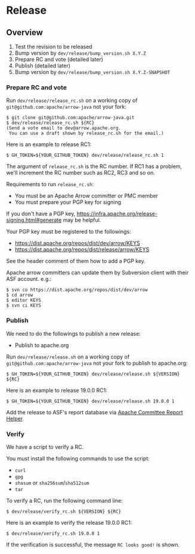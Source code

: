 <!---
  Licensed to the Apache Software Foundation (ASF) under one
  or more contributor license agreements.  See the NOTICE file
  distributed with this work for additional information
  regarding copyright ownership.  The ASF licenses this file
  to you under the Apache License, Version 2.0 (the
  "License"); you may not use this file except in compliance
  with the License.  You may obtain a copy of the License at

    http://www.apache.org/licenses/LICENSE-2.0

  Unless required by applicable law or agreed to in writing,
  software distributed under the License is distributed on an
  "AS IS" BASIS, WITHOUT WARRANTIES OR CONDITIONS OF ANY
  KIND, either express or implied.  See the License for the
  specific language governing permissions and limitations
  under the License.
-->

# Release

## Overview

  1. Test the revision to be released
  2. Bump version by `dev/release/bump_version.sh X.Y.Z`
  3. Prepare RC and vote (detailed later)
  4. Publish (detailed later)
  5. Bump version by `dev/release/bump_version.sh X.Y.Z-SNAPSHOT`

### Prepare RC and vote

Run `dev/release/release_rc.sh` on a working copy of
`git@github.com:apache/arrow-java` not your fork:

```console
$ git clone git@github.com:apache/arrow-java.git
$ dev/release/release_rc.sh ${RC}
(Send a vote email to dev@arrow.apache.org.
 You can use a draft shown by release_rc.sh for the email.)
```

Here is an example to release RC1:

```console
$ GH_TOKEN=${YOUR_GITHUB_TOKEN} dev/release/release_rc.sh 1
```

The argument of `release_rc.sh` is the RC number. If RC1 has a
problem, we'll increment the RC number such as RC2, RC3 and so on.

Requirements to run `release_rc.sh`:

  * You must be an Apache Arrow committer or PMC member
  * You must prepare your PGP key for signing

If you don't have a PGP key,
https://infra.apache.org/release-signing.html#generate may be helpful.

Your PGP key must be registered to the followings:

  * https://dist.apache.org/repos/dist/dev/arrow/KEYS
  * https://dist.apache.org/repos/dist/release/arrow/KEYS

See the header comment of them how to add a PGP key.

Apache arrow committers can update them by Subversion client with
their ASF account. e.g.:

```console
$ svn co https://dist.apache.org/repos/dist/dev/arrow
$ cd arrow
$ editor KEYS
$ svn ci KEYS
```

### Publish

We need to do the followings to publish a new release:

  * Publish to apache.org

Run `dev/release/release.sh` on a working copy of
`git@github.com:apache/arrow-java` not your fork to publish to
apache.org:

```console
$ GH_TOKEN=${YOUR_GITHUB_TOKEN} dev/release/release.sh ${VERSION} ${RC}
```

Here is an example to release 19.0.0 RC1:

```console
$ GH_TOKEN=${YOUR_GITHUB_TOKEN} dev/release/release.sh 19.0.0 1
```

Add the release to ASF's report database via [Apache Committee Report
Helper](https://reporter.apache.org/addrelease.html?arrow).

### Verify

We have a script to verify a RC.

You must install the following commands to use the script:

  * `curl`
  * `gpg`
  * `shasum` or `sha256sum`/`sha512sum`
  * `tar`

To verify a RC, run the following command line:

```console
$ dev/release/verify_rc.sh ${VERSION} ${RC}
```

Here is an example to verify the release 19.0.0 RC1:

```console
$ dev/release/verify_rc.sh 19.0.0 1
```

If the verification is successful, the message `RC looks good!` is shown.
